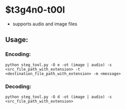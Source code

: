 # $t3g4n0-t00l

- supports audio and image files

## Usage:

### Encoding:

`python steg_tool.py -O e -ot (image | audio) -s <src_file_path_with_extension> -t <destination_file_path_with_extension> -m <message>`

### Decoding:

`python steg_tool.py -O d -ot (image | audio) -s <src_file_path_with_extension>`
